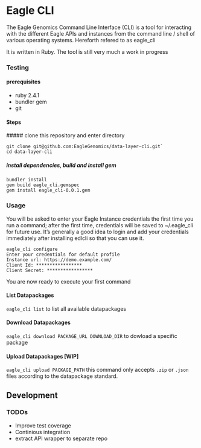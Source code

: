 # Eagle CLI
The Eagle Genomics Command Line Interface (CLI) is a tool for interacting with the different Eagle APIs and instances from the command line / shell of various operating systems. Hereforth refered to as eagle_cli

It is written in Ruby. The tool is still very much a work in progress

### Testing

#### prerequisites
- ruby 2.4.1
- bundler gem
- git

#### Steps

##### clone this repository and enter directory
```
git clone git@github.com:EagleGenomics/data-layer-cli.git`
cd data-layer-cli
```

##### install dependencies, build and install gem
```
bundler install
gem build eagle_cli.gemspec
gem install eagle_cli-0.0.1.gem
```

### Usage
You will be asked to enter your Eagle Instance credentials the first time you run a command; after the first time, credentials will be saved to ~/.eagle_cli for future use.
It’s generally a good idea to login and add your credentials immediately after installing edlcli so that you can use it.

```
eagle_cli configure
Enter your credentials for default profile
Instance url: https://demo.example.com/
Client Id: *****************
Client Secret: *****************
```
You are now ready to execute your first command

#### List Datapackages
`eagle_cli list`
to list all available datapackages

#### Download Datapackages
`eagle_cli download PACKAGE_URL DOWNLOAD_DIR`
to dowload a specific package

#### Upload Datapackages [WIP]
`eagle_cli upload PACKAGE_PATH`
this command only accepts `.zip` or `.json` files according to the datapackage standard.


## Development

### TODOs

- Improve test coverage
- Continious integration
- extract API wrapper to separate repo

